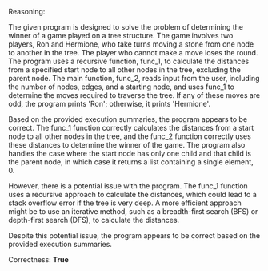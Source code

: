 Reasoning: 

The given program is designed to solve the problem of determining the winner of a game played on a tree structure. The game involves two players, Ron and Hermione, who take turns moving a stone from one node to another in the tree. The player who cannot make a move loses the round. The program uses a recursive function, func_1, to calculate the distances from a specified start node to all other nodes in the tree, excluding the parent node. The main function, func_2, reads input from the user, including the number of nodes, edges, and a starting node, and uses func_1 to determine the moves required to traverse the tree. If any of these moves are odd, the program prints 'Ron'; otherwise, it prints 'Hermione'.

Based on the provided execution summaries, the program appears to be correct. The func_1 function correctly calculates the distances from a start node to all other nodes in the tree, and the func_2 function correctly uses these distances to determine the winner of the game. The program also handles the case where the start node has only one child and that child is the parent node, in which case it returns a list containing a single element, 0.

However, there is a potential issue with the program. The func_1 function uses a recursive approach to calculate the distances, which could lead to a stack overflow error if the tree is very deep. A more efficient approach might be to use an iterative method, such as a breadth-first search (BFS) or depth-first search (DFS), to calculate the distances.

Despite this potential issue, the program appears to be correct based on the provided execution summaries.

Correctness: **True**